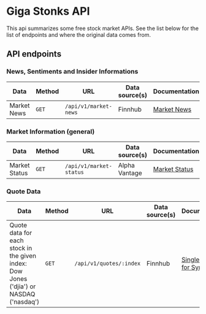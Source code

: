 # Giga Stonks API

This api summarizes some free stock market APIs. See the list below for the list of endpoints and where the original data comes from.

## API endpoints

### News, Sentiments and Insider Informations

| Data        | Method | URL                   | Data source(s) | Documentation                                          |
| ----------- | ------ | --------------------- | -------------- | ------------------------------------------------------ |
| Market News | `GET`  | `/api/v1/market-news` | Finnhub        | [Market News](https://finnhub.io/docs/api/market-news) |


### Market Information (general)

| Data          | Method | URL                     | Data source(s) | Documentation                                                             |
| ------------- | ------ | ----------------------- | -------------- | ------------------------------------------------------------------------- |
| Market Status | `GET`  | `/api/v1/market-status` | Alpha Vantage  | [Market Status](https://www.alphavantage.co/documentation/#market-status) |


### Quote Data

| Data                                                                                  | Method | URL                     | Data source(s) | Documentation                                                |
| ------------------------------------------------------------------------------------- | ------ | ----------------------- | -------------- | ------------------------------------------------------------ |
| Quote data for each stock in the given index: Dow Jones ('djia') or NASDAQ ('nasdaq') | `GET`  | `/api/v1/quotes/:index` | Finnhub        | [Single Quote for Symbol](https://finnhub.io/docs/api/quote) |
